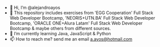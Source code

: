 - 👋 Hi, I’m @alejandroayos
- 👀 This repository includes exercises from 'EGG Cooperation' Full Stack Web Developer Bootcamp, 'NEORIS+UTN.BA' Full Stack Web Developer Bootcamp, 'ORACLE ONE+Alura Latam' Full Stack Web Developer Bootcamp & maybe others from different sources.
- 🌱 I’m currently learning Java, JavaScript & Python
- 📫 How to reach me? send me an email a.ayos@hotmail.com

